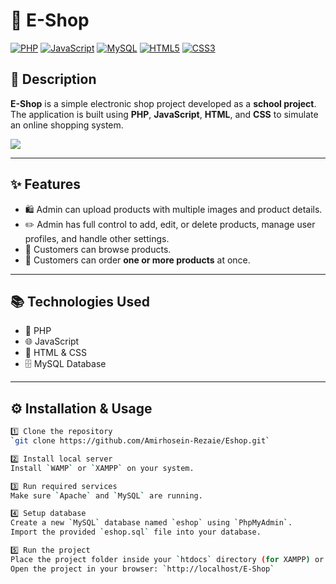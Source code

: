 # 🛒 E-Shop

[![PHP](https://img.shields.io/badge/PHP-7.4+-777BB4?logo=php&logoColor=white)](https://www.php.net/)  [![JavaScript](https://img.shields.io/badge/JavaScript-ES6+-F7DF1E?logo=javascript&logoColor=black)](https://developer.mozilla.org/en-US/docs/Web/JavaScript)  [![MySQL](https://img.shields.io/badge/MySQL-Database-4479A1?logo=mysql&logoColor=white)](https://www.mysql.com/)  [![HTML5](https://img.shields.io/badge/HTML5-E34F26?logo=html5&logoColor=white)](https://developer.mozilla.org/en-US/docs/Web/Guide/HTML/HTML5)  [![CSS3](https://img.shields.io/badge/CSS3-1572B6?logo=css3&logoColor=white)](https://developer.mozilla.org/en-US/docs/Web/CSS)  

## 📖 Description
**E-Shop** is a simple electronic shop project developed as a **school project**.  
The application is built using **PHP**, **JavaScript**, **HTML**, and **CSS** to simulate an online shopping system.  

<p>
  <img src='https://skillicons.dev/icons/?i=php,js,html,css,mysql'>
</p>

---

## ✨ Features
- 🛍️ Admin can upload products with multiple images and product details.  
- ✏️ Admin has full control to add, edit, or delete products, manage user profiles, and handle other settings.
- 👥 Customers can browse products.  
- 🛒 Customers can order **one or more products** at once.  

---

## 📚 Technologies Used
- 🐘 PHP
- 🌐 JavaScript
- 🎨 HTML & CSS
- 🗄️ MySQL Database

---

## ⚙️ Installation & Usage

```bash
1️⃣ Clone the repository
`git clone https://github.com/Amirhosein-Rezaie/Eshop.git`

2️⃣ Install local server
Install `WAMP` or `XAMPP` on your system.

3️⃣ Run required services
Make sure `Apache` and `MySQL` are running.

4️⃣ Setup database
Create a new `MySQL` database named `eshop` using `PhpMyAdmin`.
Import the provided `eshop.sql` file into your database.

5️⃣ Run the project
Place the project folder inside your `htdocs` directory (for XAMPP) or `www` (for WAMP).
Open the project in your browser: `http://localhost/E-Shop`
```
